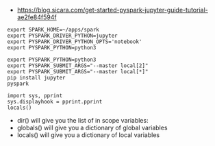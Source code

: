 
- https://blog.sicara.com/get-started-pyspark-jupyter-guide-tutorial-ae2fe84f594f

```
export SPARK_HOME=~/apps/spark
export PYSPARK_DRIVER_PYTHON=jupyter
export PYSPARK_DRIVER_PYTHON_OPTS='notebook'
export PYSPARK_PYTHON=python3

export PYSPARK_PYTHON=python3 
export PYSPARK_SUBMIT_ARGS="--master local[2]"
export PYSPARK_SUBMIT_ARGS="--master local[*]"
pip install jupyter
pyspark
```

```
import sys, pprint
sys.displayhook = pprint.pprint
locals()
```


- dir() will give you the list of in scope variables:
- globals() will give you a dictionary of global variables
- locals() will give you a dictionary of local variables



